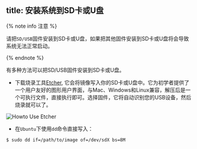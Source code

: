 title: 安装系统到SD卡或U盘
---

{% note info 注意 %}

请把`SD/USB`固件安装到SD卡或U盘，如果把其他固件安装到SD卡或U盘将会导致系统无法正常启动。

{% endnote %}

有多种方法可以把SD/USB固件安装到SD卡或U盘。

* 下载烧录工具[Etcher](https://www.balena.io/etcher/), 它会将镜像写入你的SD卡或U盘中。它为初学者提供了一个用户友好的图形用户界面，与Mac、Windows和Linux兼容，解压后是一个可执行文件，直接执行即可。选择固件，它将自动识别您的USB设备，然后烧录就可以了。

![Howto Use Etcher](/linux/images/vim1/HowtoUseEtcher.png)

* 在`Ubuntu`下使用`dd`命令直接写入：

```
$ sudo dd if=/path/to/image of=/dev/sdX bs=8M
```
